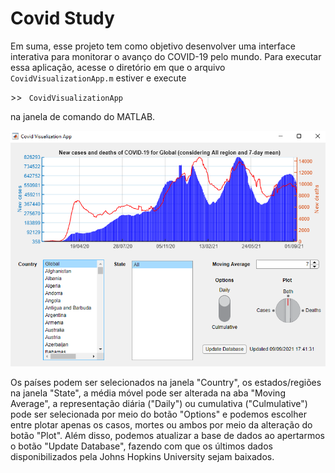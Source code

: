 # Covid Study

Em suma, esse projeto tem como objetivo desenvolver uma interface interativa para monitorar o avanço do COVID-19 pelo mundo. Para executar essa aplicação, acesse o diretório em que o arquivo `CovidVisualizationApp.m` estiver e execute

\>\> ```` CovidVisualizationApp```` 

na janela de comando do MATLAB.

![Interface do App](./images/app_interface.png)


Os países podem ser selecionados na janela "Country", os estados/regiões na janela "State", a média móvel pode ser alterada na aba "Moving Average", a representação diária ("Daily") ou cumulativa ("Culmulative") pode ser selecionada por meio do botão "Options" e podemos escolher entre plotar apenas os casos, mortes ou ambos por meio da alteração do botão "Plot". Além disso, podemos atualizar a base de dados ao apertarmos o botão "Update Database", fazendo com que os últimos dados disponibilizados pela Johns Hopkins University sejam baixados.
